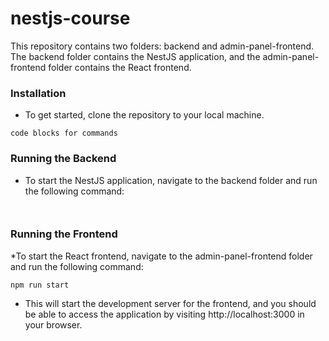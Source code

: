 # nestjs-course

This repository contains two folders: backend and admin-panel-frontend. The backend folder contains the NestJS application, and the admin-panel-frontend folder contains the React frontend.

### Installation

* To get started, clone the repository to your local machine.
```
code blocks for commands
```

### Running the Backend

* To start the NestJS application, navigate to the backend folder and run the following command:

```npm install
```
```npm run start:dev
```


### Running the Frontend

*To start the React frontend, navigate to the admin-panel-frontend folder and run the following command:
```
npm run start

```
* This will start the development server for the frontend, and you should be able to access the application by visiting http://localhost:3000 in your browser.

